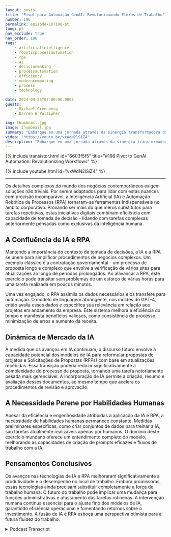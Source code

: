 ```yaml
---
layout: posts
title: "Pivot para Automação GenAI: Revolucionando Fluxos de Trabalho"
number: 196
permalink: episode-EDT196-pt
lang: pt
nav_exclude: true
nav_order: 196
tags:
    - artificialintelligence
    - roboticprocessautomation
    - rpa
    - ai
    - decisionmaking
    - processautomation
    - efficiency
    - moderncomputing
    - process
    - technology

date: 2024-04-25T07:00:00.000Z
guests:
    - Michael Greenberg
    - Darren W Pulsipher

img: thumbnail.jpg
image: thumbnail.jpg
summary: "Embarque em uma jornada através da sinergia transformadora da Inteligência Artificial (IA) e Automação de Processos Robóticos (RPA), conforme discutido em uma entrevista esclarecedora entre Darren Pulsipher e Michael Greenberg. Desde a aceleração dos contratos governamentais até a visualização do papel da IA na gestão de propostas, este vídeo ilumina o cenário em evolução da eficiência corporativa e da colaboração entre humanos e máquinas, oferecendo um vislumbre do futuro das dinâmicas de trabalho e do aumento da produtividade."
video: "https://youtu.be/vxWdN2lSiZ4"
description: "Embarque em uma jornada através da sinergia transformadora da Inteligência Artificial (IA) e Automação de Processos Robóticos (RPA), conforme discutido em uma entrevista esclarecedora entre Darren Pulsipher e Michael Greenberg. Desde a aceleração dos contratos governamentais até a visualização do papel da IA na gestão de propostas, este vídeo ilumina o cenário em evolução da eficiência corporativa e da colaboração entre humanos e máquinas, oferecendo um vislumbre do futuro das dinâmicas de trabalho e do aumento da produtividade."
---
```


<div>
{% include transistor.html id="6603f5f5" title="#196 Pivot to GenAI Automation: Revolutionizing Workflows" %}

{% include youtube.html id="vxWdN2lSiZ4" %}
</div>

---

Os detalhes complexos do mundo dos negócios contemporâneos exigem soluções não triviais. Por serem adaptados para lidar com estas nuances com precisão incomparável, a Inteligência Artificial (IA) e Automação Robótica de Processos (RPA) tornaram-se ferramentas indispensáveis no âmbito corporativo. Provando ser mais do que meros substitutos para tarefas repetitivas, estas iniciativas digitais combinam eficiência com capacidade de tomada de decisão - lidando com tarefas complexas anteriormente pensadas como exclusivas da inteligência humana.

## A Confluência de IA e RPA

Mantendo a importância do contexto de tomada de decisões, a IA e a RPA se unem para simplificar procedimentos de negócios complexos. Um exemplo clássico é a contratação governamental - um processo de proposta longo e complexo que envolve a verificação de vários sites para atualizações ao longo de períodos prolongados. Ao alavancar a RPA, este exercício pode transitar sem problemas de um esforço de várias horas para uma tarefa realizada em poucos minutos.

Uma vez engajado, o RPA assimila os dados necessários e os transfere para automação. O modelo de linguagem abrangente, nos moldes do GPT-4, então avalia esses dados e especifica sua relevância em relação aos projetos em andamento da empresa. Este sistema melhora a eficiência do tempo e manifesta benefícios valiosos, como consistência do processo, minimização de erros e aumento da receita.

## Dinâmica de Mercado da IA

À medida que os avanços em IA continuam, o discurso futuro envolve a capacidade potencial dos modelos de IA para reformular propostas de projetos e Solicitações de Propostas (RFPs) com base em atualizações recebidas. Essa transição poderia reduzir significativamente a complexidade do processo de proposta, tornando uma tarefa notoriamente pesada mais gerenciável. A incorporação de IA permite a criação, resumo e avaliação desses documentos, ao mesmo tempo que acelera os procedimentos de revisão e aprovação.

## A Necessidade Perene por Habilidades Humanas

Apesar da eficiência e engenhosidade atribuídas à aplicação da IA e RPA, a necessidade de habilidades humanas permanece constante. Medidas preliminares específicas, como criar conjuntos de dados para treinar a IA, são tarefas atualmente realizáveis apenas por humanos. O domínio deste exercício mundano oferece um entendimento completo do modelo, melhorando as capacidades de criação de prompts eficazes e fluxos de trabalho com a IA.

## Pensamentos Conclusivos

Os avanços nas tecnologias de IA e RPA melhoraram significativamente a produtividade e o desempenho no local de trabalho. Embora promissoras, essas tecnologias ainda precisam substituir completamente a força de trabalho humana. O futuro do trabalho pode implicar uma mudança para funções administrativas e afastamento das tarefas rotineiras. A intervenção humana continua essencial para o ajuste fino dos modelos de IA, garantindo eficiência operacional e fomentando retornos sobre o investimento. A fusão de IA e RPA esboça uma perspectiva otimista para a futura fluidez do trabalho.




<details>
<summary> Podcast Transcript </summary>

<p></p>

</details>
